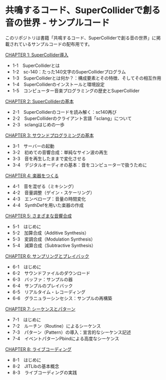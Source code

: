 # 共鳴するコード、SuperColliderで創る音の世界 - サンプルコード

このリポジトリは書籍「共鳴するコード、SuperColliderで創る音の世界」に掲載されているサンプルコードの配布用です。

[CHAPTER 1: SuperCollider導入](Chapter01.scd)
- 1-1　SuperColliderとは
- 1-2　sc-140：たった140文字のSuperColliderプログラム
- 1-3　SuperColliderとは何か？：構成要素とその特徴、そしてその相互作用
- 1-4　SuperColliderのインストールと環境設定
- 1-5　コンピューター音楽プログラミングの歴史とSuperCollider

[CHAPTER 2: SuperColliderの基本](Chapter02.scd)
- 2-1　SuperColliderのコードを読み解く：sc140再び
- 2-2　SuperColliderのクライアント言語「sclang」について
- 2-3　sclangはじめの一歩

[CHAPTER 3: サウンドプログラミングの基本](Chapter03.scd)
- 3-1　サーバーの起動
- 3-2　初めての音響合成：単純なサイン波の再生
- 3-3　音を再生したままで変化させる
- 3-4　デジタルオーディオの基本：音をコンピューターで扱うために

[CHAPTER 4: 楽器をつくる](Chapter04.scd)
- 4-1　音を混ぜる（ミキシング）
- 4-2　音量調整（ゲイン・スケーリング）
- 4-3　エンベロープ：音量の時間変化
- 4-4　SynthDefを用いた楽器の作成

[CHAPTER 5: さまざまな音響合成](Chapter05.scd)
- 5-1　はじめに
- 5-2　加算合成（Additive Synthesis）
- 5-3　変調合成（Modulation Synthesis）
- 5-4　減算合成（Subtractive Synthesis）

[CHAPTER 6: サンプリングとプレイバック](Chapter06.scd)
- 6-1　はじめに
- 6-2　サウンドファイルのダウンロード
- 6-3　バッファ：サンプルの器
- 6-4　サンプルのプレイバック
- 6-5　リアルタイム・レコーディング
- 6-6　グラニュラーシンセシス：サンプルの再構築

[CHAPTER 7: シーケンスとパターン](Chapter07.scd)
- 7-1　はじめに
- 7-2　ルーチン（Routine）によるシーケンス
- 7-3　パターン（Pattern）の導入：宣言的なシーケンス記述
- 7-4　イベントパターンPbindによる高度なシーケンス

[CHAPTER 8: ライブコーディング](Chapter08.scd)
- 8-1　はじめに
- 8-2　JITLibの基本概念
- 8-3　ライブコーディングの実践
